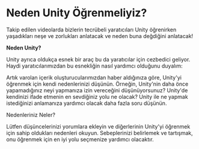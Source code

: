 # Neden Unity Öğrenmeliyiz?

Takip edilen videolarda bizlerin tecrübeli yaratıcıları Unity öğrenirken yaşadıkları neşe ve zorlukları anlatacak ve neden buna değdiğini anlatacak!

**Neden Unity?**

Unity ayrıca oldukça esnek bir araç bu da yaratıcılar için cezbedici geliyor. Haydi yaratıcılarımızdan bu esnekliğin nasıl yardımcı olduğunu duyalım:


Artık varolan içerik oluşturucularımızdan haber aldığınıza göre, Unity'yi öğrenmek için kendi nedenlerinizi düşünün. Örneğin, Unity'nin daha önce yapamadığınız neyi yapmanıza izin vereceğini düşünüyorsunuz? Unity'de kendinizi ifade etmenin en sevdiğiniz yolu ne olacak? Unity ile ne yapmak istediğinizi anlamanıza yardımcı olacak daha fazla soru düşünün.

Nedenleriniz Neler?

Lütfen düşüncelerinizi yorumlara ekleyin ve diğerlerinin Unity'yi öğrenmek için sahip oldukları nedenleri okuyun. Sebeplerinizi belirlemek ve tartışmak, onu öğrenmek için en iyi yolu seçmenize yardımcı olacaktır.